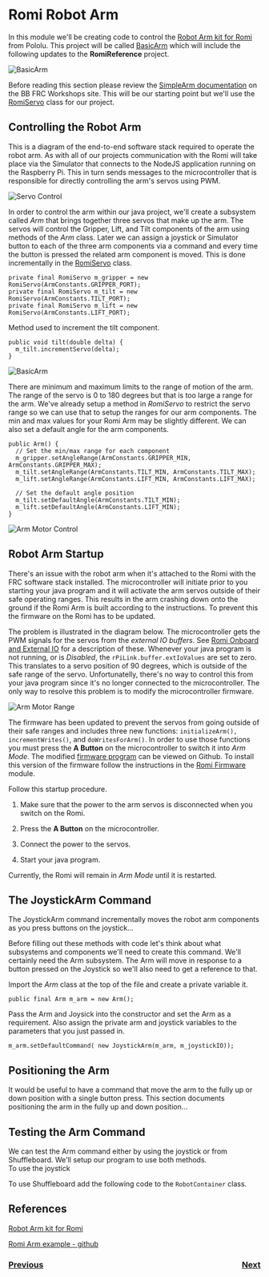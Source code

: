 # Romi Robot Arm
In this module we'll be creating code to control the [Robot Arm kit for Romi](https://www.pololu.com/product/3550) from Pololu. This project will be called [BasicArm](https://github.com/mjwhite8119/romi-examples/tree/main/BasicArm) which will include the following updates to the **RomiReference** project.

![BasicArm](../../images/Romi/Romi.031.jpeg)

Before reading this section please review the [SimpleArm documentation](https://github.com/bb-frc-workshops/romi-examples/tree/main/simpleArm) on the BB FRC Workshops site.  This will be our starting point but we'll use the [RomiServo](romiServos.md) class for our project.

## Controlling the Robot Arm
This is a diagram of the end-to-end software stack required to operate the robot arm.  As with all of our projects communication with the Romi will take place via the Simulator that connects to the NodeJS application running on the Raspberry Pi. This in turn sends messages to the microcontroller that is responsible for directly controlling the arm's servos using PWM.

![Servo Control](../../images/Romi/Romi.006.jpeg)

In order to control the arm within our java project, we'll create a subsystem called *Arm* that brings together three servos that make up the arm.  The servos will control the Gripper, Lift, and Tilt components of the arm using methods of the *Arm* class.  Later we can assign a joystick or Simulator button  to each of the three arm components via a command and every time the button is pressed the related arm component is moved.  This is done incrementally in the [RomiServo](romiServos.md) class.  

    private final RomiServo m_gripper = new RomiServo(ArmConstants.GRIPPER_PORT);
    private final RomiServo m_tilt = new RomiServo(ArmConstants.TILT_PORT);
    private final RomiServo m_lift = new RomiServo(ArmConstants.LIFT_PORT);

Method used to increment the tilt component.

    public void tilt(double delta) {
      m_tilt.incrementServo(delta);
    }

![BasicArm](../../images/Romi/Romi.062.jpeg)

There are minimum and maximum limits to the range of motion of the arm.  The range of the servo is 0 to 180 degrees but that is too large a range for the arm. We've already setup a method in *RomiServo* to restrict the servo range so we can use that to setup the ranges for our arm components.  The min and max values for your Romi Arm may be slightly different.  We can also set a default angle for the arm components.

    public Arm() {
      // Set the min/max range for each component
      m_gripper.setAngleRange(ArmConstants.GRIPPER_MIN, ArmConstants.GRIPPER_MAX);
      m_tilt.setAngleRange(ArmConstants.TILT_MIN, ArmConstants.TILT_MAX);
      m_lift.setAngleRange(ArmConstants.LIFT_MIN, ArmConstants.LIFT_MAX);

      // Set the default angle position
      m_tilt.setDefaultAngle(ArmConstants.TILT_MIN);
      m_lift.setDefaultAngle(ArmConstants.LIFT_MIN);
    }

![Arm Motor Control](../../images/Romi/Romi.005.jpeg)

## Robot Arm Startup
There's an issue with the robot arm when it's attached to the Romi with the FRC software stack installed.  The microcontroller will initiate prior to you starting your java program and it will activate the arm servos outside of their safe operating ranges.  This results in the arm crashing down onto the ground if the Romi Arm is built according to the instructions.  To prevent this the firmware on the Romi has to be updated.  

The problem is illustrated in the diagram below. The microcontroller gets the PWM signals for the servos from the *external IO buffers*.  See [Romi Onboard and External IO](../SC/romiGPIO.md) for a description of these. Whenever your java program is not running, or is *Disabled*, the `rPiLink.buffer.extIoValues` are set to zero. This translates to a servo position of 90 degrees, which is outside of the safe range of the servo.  Unfortunatelly, there's no way to control this from your java program since it's no longer connected to the microcontroller.  The only way to resolve this problem is to modify the microcontroller firmware.

![Arm Motor Range](../../images/Romi/Romi.021.jpeg)

The firmware has been updated to prevent the servos from going outside of their safe ranges and includes three new functions: `initializeArm(), incrementWrites()`, and `doWritesForArm()`.  In order to use those functions you must press the **A Button** on the microcontroller to switch it into *Arm Mode*.  The modified [firmware program](https://github.com/mjwhite8119/wpilib-ws-robot-romi/blob/main/firmware/src/main.cpp) can be viewed on Github. To install this version of the firmware follow the instructions in the [Romi Firmware](../../SoftwareInstall/romiFirmware.md) module.

Follow this startup procedure.

1. Make sure that the power to the arm servos is disconnected when you switch on the Romi.  

2. Press the **A Button** on the microcontroller.

3. Connect the power to the servos.

4. Start your java program. 

Currently, the Romi will remain in *Arm Mode* until it is restarted.

## The JoystickArm Command
The JoystickArm command incrementally moves the robot arm components as you press buttons on the joystick...   

Before filling out these methods with code let's think about what subsystems and components we'll need to create this command.  We'll certainly need the Arm subsystem.  The Arm will move in response to a button pressed on the Joystick so we'll also need to get a reference to that.

Import the *Arm* class at the top of the file and create a private variable it.  

    public final Arm m_arm = new Arm();

Pass the Arm and Joysick into the constructor and set the Arm as a requirement.  Also assign the private arm and joystick variables to the parameters that you just passed in.

    m_arm.setDefaultCommand( new JoystickArm(m_arm, m_joystickIO));

## Positioning the Arm
It would be useful to have a command that move the arm to the fully up or down position with a single button press.
This section documents positioning the arm in the fully up and down position... 

## Testing the Arm Command
We can test the Arm command either by using the joystick or from Shuffleboard.  We'll setup our program to use both methods.  
To use the joystick

To use Shuffleboard add the following code to the `RobotContainer` class.

## References
[Robot Arm kit for Romi](https://www.pololu.com/product/3550)

[Romi Arm example - github](https://github.com/Pearadox/Romi/tree/master/src/main/java/frc/robot)

<h3><span style="float:left">
<a href="romiCode7">Previous</a></span>
<span style="float:right">
<a href="colorSensor">Next</a></span></h3>